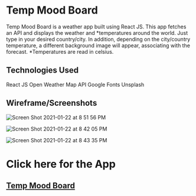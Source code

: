 # Temp Mood Board

Temp Mood Board is a weather app built using React JS. This app fetches an API and displays the weather and *temperatures around the world. Just type in your desired country/city. In addition, depending on the city/country temperature, a different background image will appear, associating with the forecast. *Temperatures are read in celsius. 

## Technologies Used
React JS
Open Weather Map API
Google Fonts
Unsplash

## Wireframe/Screenshots
![Screen Shot 2021-01-22 at 8 51 56 PM](https://user-images.githubusercontent.com/69225985/105565277-117b4900-5cf4-11eb-8e7d-c683f0eba8dc.png)

![Screen Shot 2021-01-22 at 8 42 05 PM](https://user-images.githubusercontent.com/69225985/105565283-17712a00-5cf4-11eb-8721-0fc82bc86829.png)

![Screen Shot 2021-01-22 at 8 43 35 PM](https://user-images.githubusercontent.com/69225985/105565289-1e983800-5cf4-11eb-8c78-4bf9effd9c48.png)

# Click here for the App
## <a href = "https://temp-mood-board.netlify.app/" target="_blank" > Temp Mood Board </a>

